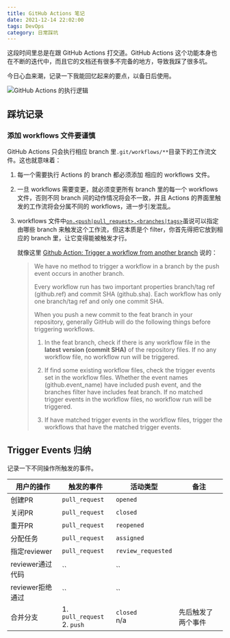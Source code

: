 ```yaml
---
title: GitHub Actions 笔记
date: 2021-12-14 22:02:00
tags: DevOps
category: 日常踩坑
---
```


这段时间里总是在跟 GitHub Actions 打交道。GitHub Actions 这个功能本身也在不断的迭代中，而且它的文档还有很多不完备的地方，导致我踩了很多坑。

今日心血来潮，记录一下我能回忆起来的要点，以备日后使用。

![GitHub Actions 的执行逻辑](./github-actions-flowchart-Page-2.drawio.png)

## 踩坑记录

### 添加 workflows 文件要谨慎

GitHub Actions 只会执行相应 branch 里`.git/workflows/**`目录下的工作流文件。这也就意味着：

1. 每一个需要执行 Actions 的 branch 都必须添加 相应的 workflows 文件。

2. 一旦 workflows 需要变更，就必须变更所有 branch 里的每一个 workflows 文件，否则不同 branch 间的动作情况将会不一致，并且 Actions 的界面里触发的工作流将会分属不同的 workflows，进一步引发混乱。

3. workflows 文件中[`on.<push|pull_request>.<branches|tags>`](https://docs.github.com/en/actions/learn-github-actions/workflow-syntax-for-github-actions#onpushpull_requestbranchestags)虽说可以指定由哪些 branch 来触发这个工作流，但这本质是个 filter，你首先得把它放到相应的 branch 里，让它变得能被触发才行。

    就像这里 [Github Action: Trigger a workflow from another branch](https://github.community/t/github-action-trigger-a-workflow-from-another-branch/120770/3) 说的：
    > We have no method to trigger a workflow in a branch by the push event occurs in another branch.
    > 
    > Every workflow run has two important properties branch/tag ref (github.ref) and commit SHA (github.sha). Each workflow has only one branch/tag ref and only one commit SHA.
    > 
    > When you push a new commit to the feat branch in your repository, generally GitHub will do the following things before triggering workflows.
    > 
    > 1. In the feat branch, check if there is any workflow file in the **latest version (commit SHA)** of the repository files. If no any workflow file, no workflow run will be triggered.
    > 
    > 2. If find some existing workflow files, check the trigger events set in the workflow files. Whether the event names (github.event_name) have included push event, and the branches filter have includes feat branch. If no matched trigger events in the workflow files, no workflow run will be triggered.
    > 
    > 3. If have matched trigger events in the workflow files, trigger the workflows that have the matched trigger events.


## Trigger Events 归纳

记录一下不同操作所触发的事件。

|用户的操作|触发的事件|活动类型|备注|
|-|-|-|-|
|创建PR|`pull_request`|`opened`||
|关闭PR|`pull_request`|`closed`||
|重开PR|`pull_request`|`reopened`||
|分配任务|`pull_request`|`assigned`||
|指定reviewer|`pull_request`|`review_requested`||
|reviewer通过代码|``|``||
|reviewer拒绝通过|``|``||
|合并分支|1. `pull_request`<br>2. `push`|`closed`<br>n/a|先后触发了两个事件|


